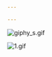 ```yaml
---

---
```



![giphy_s.gif](https://cdn.hashnode.com/res/hashnode/image/upload/v1631542284698/IjXk9EVqu.gif)


![1.gif](https://cdn.hashnode.com/res/hashnode/image/upload/v1631542342409/hiTGO4yP4.gif)
